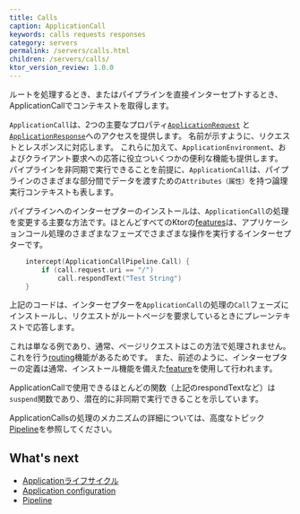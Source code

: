 ```yaml
---
title: Calls
caption: ApplicationCall
keywords: calls requests responses
category: servers
permalink: /servers/calls.html
children: /servers/calls/
ktor_version_review: 1.0.0
---
```


ルートを処理するとき、またはパイプラインを直接インターセプトするとき、ApplicationCallでコンテキストを取得します。

`ApplicationCall`は、2つの主要なプロパティ[`ApplicationRequest`](/servers/calls/requests.html)
と[`ApplicationResponse`](/servers/calls/responses.html)へのアクセスを提供します。
名前が示すように、リクエストとレスポンスに対応します。
これらに加えて、`ApplicationEnvironment`、およびクライアント要求への応答に役立ついくつかの便利な機能も提供します。
パイプラインを非同期で実行できることを前提に、`ApplicationCall`は、パイプラインのさまざまな部分間でデータを渡すための`Attributes（属性）`を持つ論理実行コンテキストも表します。

パイプラインへのインターセプターのインストールは、`ApplicationCall`の処理を変更する主要な方法です。ほとんどすべてのKtorの[features](/servers/features)は、アプリケーションコール処理のさまざまなフェーズでさまざまな操作を実行するインターセプターです。

```kotlin
    intercept(ApplicationCallPipeline.Call) { 
        if (call.request.uri == "/")
            call.respondText("Test String")
    }
```

上記のコードは、インターセプターを`ApplicationCall`の処理の`Call`フェーズにインストールし、リクエストがルートページを要求しているときにプレーンテキストで応答します。

これは単なる例であり、通常、ページリクエストはこの方法で処理されません。これを行う[routing](/servers/features/routing)機能があるためです。
また、前述のように、インターセプターの定義は通常、インストール機能を備えた[feature](/servers/features)を使用して行われます。

ApplicationCallで使用できるほとんどの関数（上記のrespondTextなど）は`suspend`関数であり、潜在的に非同期で実行できることを示しています。

ApplicationCallsの処理のメカニズムの詳細については、高度なトピック[Pipeline](/advanced/pipeline)を参照してください。

## What's next

- [Applicationライフサイクル](https://jp.ktor.work/servers/lifecycle.html)
- [Application configuration](https://jp.ktor.work/servers/configuration.html)
- [Pipeline](/advanced/pipeline)
